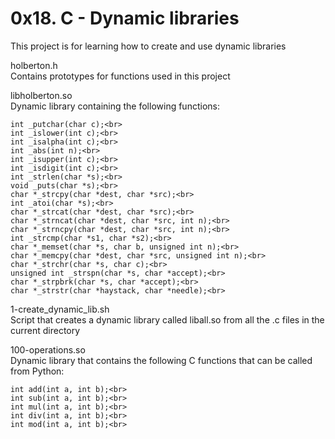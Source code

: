 # 0x18. C - Dynamic libraries

This project is for learning how to create and use dynamic libraries

holberton.h<br>
Contains prototypes for functions used in this project

libholberton.so<br>
Dynamic library containing the following functions:

```
int _putchar(char c);<br>
int _islower(int c);<br>
int _isalpha(int c);<br>
int _abs(int n);<br>
int _isupper(int c);<br>
int _isdigit(int c);<br>
int _strlen(char *s);<br>
void _puts(char *s);<br>
char *_strcpy(char *dest, char *src);<br>
int _atoi(char *s);<br>
char *_strcat(char *dest, char *src);<br>
char *_strncat(char *dest, char *src, int n);<br>
char *_strncpy(char *dest, char *src, int n);<br>
int _strcmp(char *s1, char *s2);<br>
char *_memset(char *s, char b, unsigned int n);<br>
char *_memcpy(char *dest, char *src, unsigned int n);<br>
char *_strchr(char *s, char c);<br>
unsigned int _strspn(char *s, char *accept);<br>
char *_strpbrk(char *s, char *accept);<br>
char *_strstr(char *haystack, char *needle);<br>
```

1-create_dynamic_lib.sh<br>
Script that creates a dynamic library called liball.so from all the .c files in the current directory

100-operations.so<br>
Dynamic library that contains the following C functions that can be called from Python:

```
int add(int a, int b);<br>
int sub(int a, int b);<br>
int mul(int a, int b);<br>
int div(int a, int b);<br>
int mod(int a, int b);<br>
```
